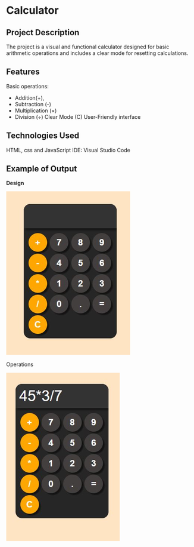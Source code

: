# __Calculator__
## __Project Description__

The project is a visual and functional calculator designed for basic arithmetic operations and includes a clear mode for resetting calculations.

## __Features__
Basic operations:
- Addition(+),
- Subtraction (-)
- Multiplication (×)
- Division (÷)
Clear Mode (C)
User-Friendly interface

## __Technologies Used__
HTML, css and JavaScript
IDE: Visual Studio Code

## __Example of Output__

__Design__

![](https://github.com/farissikira/calculator/blob/9d5170c073b12610c9bcc02435d2d995a47b3121/calcpic1.JPG)

Operations

![](https://github.com/farissikira/calculator/blob/83f65f5b53e56b01647d2dc298077135fe525923/calcpic2.JPG)
